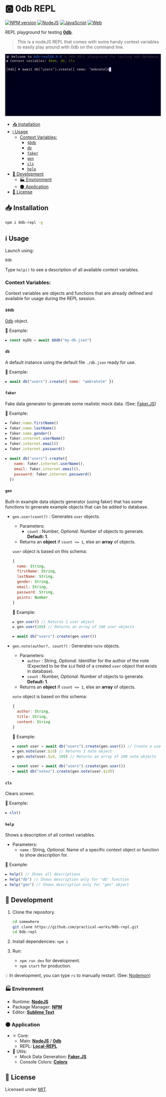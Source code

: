 # 🅾️ 0db REPL

[![NPM version](https://badge.fury.io/js/0db.svg)](https://npmjs.org/package/0db-repl)
[![NodeJS](https://img.shields.io/badge/node-blue?logo=node.js)](https://github.com/topics/node)
[![JavaScript](https://img.shields.io/badge/javascript-blue?logo=javascript)](https://github.com/topics/javascript)
[![Web](https://img.shields.io/badge/web-blue?logo=w3c)](https://github.com/topics/web)

REPL playground for testing [**0db**](https://github.com/Ambratolm/0db).

> This is a nodeJS REPL that comes with some handy context variables to easily play around with 0db on the command line.

![Screenshot](./screenshot.gif?raw=true)

<!-- toc -->

- [📥 Installation](#%F0%9F%93%A5-installation)
- [ℹ️ Usage](#%E2%84%B9%EF%B8%8F-usage)
  - [Context Variables:](#context-variables)
    - [`$0db`](#0db)
    - [`db`](#db)
    - [`faker`](#faker)
    - [`gen`](#gen)
    - [`cls`](#cls)
    - [`help`](#help)
- [🚀 Development](#%F0%9F%9A%80-development)
  - [🏭 Environment](#%F0%9F%8F%AD-environment)
  - [🌑 Application](#%F0%9F%8C%91-application)
- [📃 License](#%F0%9F%93%83-license)

<!-- tocstop -->

## 📥 Installation

```bash
npm i 0db-repl -g
```

## ℹ️ Usage

Launch using:

```bash
0db
```

Type `help()` to see a description of all available context variables.

### Context Variables:

Context variables are objects and functions that are already defined and available for usage during the REPL session.

#### `$0db`

[0db](https://github.com/Ambratolm/0db) object.

🎯 Example:

```js
► const myDb = await $0db("my-db.json")
```

#### `db`

A default instance using the default file `./db.json` ready for use.

🎯 Example:

```js
► await db("users").create({ name: "ambratolm" })
```

#### `faker`

Fake data generator to generate some realistic mock data. (See: [Faker.JS](https://npmjs.com/package/faker))

🎯 Example:

```js
► faker.name.firstName()
► faker.name.lastName()
► faker.name.gender()
► faker.internet.userName()
► faker.internet.email()
► faker.internet.password()
```

```js
► await db("users").create({
    name: faker.internet.userName(),
    email: faker.internet.email(),
    password: faker.internet.password()
  })
```

#### `gen`

Built-in example data objects generator (using faker) that has some functions to generate example objects that can be added to database.

- `gen.user(count?)` : Generates `user` objects.

  - Parameters:
    - `count` : Number, _Optional_. Number of objects to generate. **Default: 1**.
  - Returns an **object** if `count <= 1`, else an **array** of objects.

  `user` object is based on this schema:

  ```js
  {
    name: String,
    firstName: String,
    lastName: String,
    gender: String,
    email: String,
    password: String,
    points: Number
  }
  ```

  🎯 Example:

  ```js
  ► gen.user() // Returns 1 user object
  ► gen.user(100) // Returns an array of 100 user objects
  ```

  ```js
  ► await db("users").create(gen.user())
  ```

- `gen.note(author?, count?)` : Generates `note` objects.

  - Parameters:
    - `author` : String, _Optional_. Identifier for the author of the note (Expected to be the `$id` field of a created `user` object that exists in database).
    - `count` : Number, _Optional_. Number of objects to generate. **Default: 1**.
  - Returns an **object** if `count <= 1`, else an **array** of objects.

  `note` object is based on this schema:

  ```js
  {
    author: String,
    title: String,
    content: String
  }
  ```

  🎯 Example:

  ```js
  ► const user = await db("users").create(gen.user()) // Create a user item
  ► gen.note(user.$id) // Returns 1 note object
  ► gen.note(user.$id, 100) // Returns an array of 100 note objects
  ```

  ```js
  ► const user = await db("users").create(gen.user())
  ► await db("notes").create(gen.note(user.$id))
  ```

#### `cls`

Clears screen.

🎯 Example:

```js
► cls()
```

#### `help`

Shows a description of all context variables.

- Parameters:
  - `name` : String, _Optional_. Name of a specific context object or function to show description for.

🎯 Example:

```js
► help() // Shows all descriptions
► help("db") // Shows description only for "db" function
► help("gen") // Shows description only for "gen" object
```

## 🚀 Development

1. Clone the repository.

   ```bash
   cd somewhere
   git clone https://github.com/practical-works/0db-repl.git
   cd 0db-repl
   ```

2. Install dependencies: `npm i`

3. Run:
   - `npm run dev` for development.
   - `npm start` for production.

💡 In development, you can type `rs` to manually restart. (See: [Nodemon](https://www.npmjs.com/package/nodemon))

### 🏭 Environment

- Runtime: [**NodeJS**](https://github.com/nodejs)
- Package Manager: [**NPM**](https://github.com/npm)
- Editor: [**Sublime Text**](https://www.sublimetext.com)

### 🌑 Application

- ⚛️ Core:
  - Main: [**NodeJS**](https://github.com/nodejs/node) / [**0db**](https://github.com/Ambratolm/0db)
  - REPL: [**Local-REPL**](https://github.com/sloria/local-repl)
- 🔧 Utils:
  - Mock Data Generation: [**Faker.JS**](https://github.com/Marak/Faker.js)
  - Console Colors: [**Colors**](https://github.com/Marak/colors.js)

## 📃 License

Licensed under [MIT](./LICENSE).
